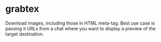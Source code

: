 # grabtex
Download images, including those in HTML meta-tag. Best use case is passing it URLs from a chat where you want to display a preview of the target destination.
